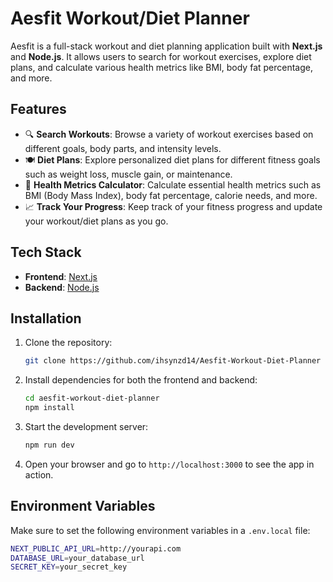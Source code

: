 # Aesfit Workout/Diet Planner

Aesfit is a full-stack workout and diet planning application built with **Next.js** and **Node.js**. It allows users to search for workout exercises, explore diet plans, and calculate various health metrics like BMI, body fat percentage, and more.

## Features

- 🔍 **Search Workouts**: Browse a variety of workout exercises based on different goals, body parts, and intensity levels.
- 🍽️ **Diet Plans**: Explore personalized diet plans for different fitness goals such as weight loss, muscle gain, or maintenance.
- 🧮 **Health Metrics Calculator**: Calculate essential health metrics such as BMI (Body Mass Index), body fat percentage, calorie needs, and more.
- 📈 **Track Your Progress**: Keep track of your fitness progress and update your workout/diet plans as you go.
  
## Tech Stack

- **Frontend**: [Next.js](https://nextjs.org/)
- **Backend**: [Node.js](https://nodejs.org/)

## Installation

1. Clone the repository:

    ```bash
    git clone https://github.com/ihsynzd14/Aesfit-Workout-Diet-Planner
    ```

2. Install dependencies for both the frontend and backend:

    ```bash
    cd aesfit-workout-diet-planner
    npm install
    ```

3. Start the development server:

    ```bash
    npm run dev
    ```

4. Open your browser and go to `http://localhost:3000` to see the app in action.

## Environment Variables

Make sure to set the following environment variables in a `.env.local` file:

```bash
NEXT_PUBLIC_API_URL=http://yourapi.com
DATABASE_URL=your_database_url
SECRET_KEY=your_secret_key
